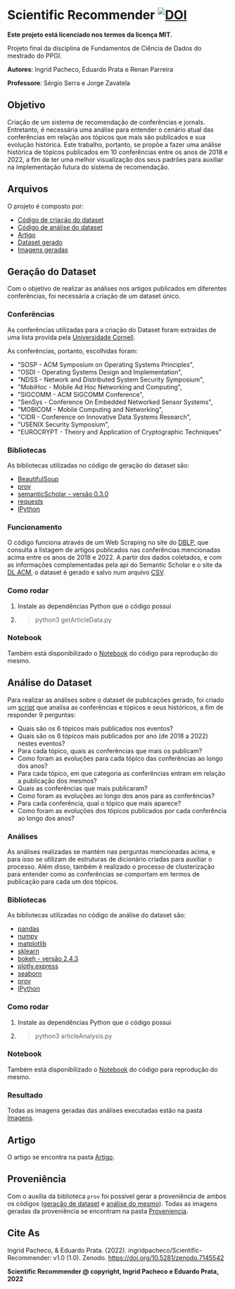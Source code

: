 # Scientific Recommender [![DOI](https://zenodo.org/badge/DOI/10.5281/zenodo.7145542.svg)](https://doi.org/10.5281/zenodo.7145542)

**Este projeto está licenciado nos termos da licença MIT.**

Projeto final da disciplina de Fundamentos de Ciência de Dados do mestrado do PPGI.

**Autores**: Ingrid Pacheco, Eduardo Prata e Renan Parreira

**Professore**: Sérgio Serra e Jorge Zavatela

## Objetivo

Criação de um sistema de recomendação de conferências e jornals. Entretanto, é necessária uma análise para entender o cenário atual das conferências em relação aos tópicos que mais são publicados e sua evolução histórica. Este trabalho, portanto, se propõe a fazer uma análise histórica de tópicos publicados em 10 conferências entre os anos de 2018 e 2022, a fim de ter uma melhor visualização dos seus padrões para auxiliar na implementação futura do sistema de recomendação.

## Arquivos

O projeto é composto por:

* [Código de criação do dataset](/getArticleData.py)
* [Código de análise do dataset](/articleAnalysis.py)
* [Artigo](/Artigo/Scientific_Recommender.pdf)
* [Dataset gerado](/Dataset/articles-2022-09-19.csv)
* [Imagens geradas](/Imagens/)

## Geração do Dataset

Com o objetivo de realizar as análises nos artigos publicados em diferentes conferências, foi necessária a criação de um dataset único.

### Conferências

As conferências utilizadas para a criação do Dataset foram extraídas de uma lista provida pela [Universidade Cornell](https://www.cs.cornell.edu/andru/csconf.html).

As conferências, portanto, escolhidas foram:

* "SOSP - ACM Symposium on Operating Systems Principles",
* "OSDI - Operating Systems Design and Implementation",
* "NDSS - Network and Distributed System Security Symposium",
* "MobiHoc - Mobile Ad Hoc Networking and Computing",
* "SIGCOMM - ACM SIGCOMM Conference",
* "SenSys - Conference On Embedded Networked Sensor Systems",
* "MOBICOM - Mobile Computing and Networking",
* "CIDR - Conference on Innovative Data Systems Research",
* "USENIX Security Symposium",
* "EUROCRYPT - Theory and Application of Cryptographic Techniques"

### Bibliotecas

As bibliotecas utilizadas no código de geração do dataset são:

* [BeautifulSoup](https://www.crummy.com/software/BeautifulSoup/bs4/doc/)
* [prov](https://pypi.org/project/prov/)
* [semanticScholar - versão 0.3.0](https://pypi.org/project/semanticscholar/)
* [requests](https://pypi.org/project/requests/)
* [IPython](https://ipython.org/install.html)

### Funcionamento

O código funciona através de um Web Scraping no site do [DBLP](https://dblp.org/), que consulta a listagem de artigos publicados nas conferências mencionadas acima entre os anos de 2018 e 2022. A partir dos dados coletados, e com as informações complementadas pela api do Semantic Scholar e o site da [DL ACM](https://dl.acm.org/), o dataset é gerado e salvo num arquivo [CSV](/Dataset/articles-2022-09-19.csv).

### Como rodar

1. Instale as dependências Python que o código possui
2. > python3 getArticleData.py

### Notebook

Também está disponibilizado o [Notebook](/Notebooks/getArticleData.ipynb) do código para reprodução do mesmo.

## Análise do Dataset

Para realizar as análises sobre o dataset de publicações gerado, foi criado um [script](/articleAnalysis.py) que analisa as conferências e tópicos e seus históricos, a fim de responder 9 perguntas:

* Quais são os 6 tópicos mais publicados nos eventos?
* Quais são os 6 tópicos mais publicados por ano (de 2018 a 2022) nestes eventos?
* Para cada tópico, quais as conferências que mais os publicam?
* Como foram as evoluções para cada tópico das conferências ao longo dos anos?
* Para cada tópico, em que categoria as conferências entram em relação a publicação dos mesmos?
* Quais as conferências que mais publicaram?
* Como foram as evoluções ao longo dos anos para as conferências?
* Para cada conferência, qual o tópico que mais aparece?
* Como foram as evoluções dos tópicos publicados por cada conferência ao longo dos anos?

### Análises

As análises realizadas se mantém nas perguntas mencionadas acima, e para isso se utilizam de estruturas de dicionário criadas para auxiliar o processo. Além disso, também é realizado o processo de clusterização para entender como as conferências se comportam em termos de publicação para cada um dos tópicos.

### Bibliotecas

As bibliotecas utilizadas no código de análise do dataset são:

* [pandas](https://pandas.pydata.org/)
* [numpy](https://numpy.org/)
* [matplotlib](https://matplotlib.org/)
* [sklearn](https://scikit-learn.org/)
* [bokeh - versão 2.4.3](http://bokeh.org/)
* [plotly.express](https://pypi.org/project/plotly-express/)
* [seaborn](https://seaborn.pydata.org/)
* [prov](https://pypi.org/project/prov/)
* [IPython](https://ipython.org/install.html)

### Como rodar

1. Instale as dependências Python que o código possui
2. > python3 articleAnalysis.py

### Notebook

Também está disponibilizado o [Notebook](/Notebooks/articleAnalysis.ipynb) do código para reprodução do mesmo.

### Resultado

Todas as imagens geradas das análises executadas estão na pasta [Imagens](/Imagens/).

## Artigo

O artigo se encontra na pasta [Artigo](/Artigo/Scientific_Recommender.pdf).

## Proveniência

Com o auxília da biblioteca `prov` foi possível gerar a proveniência de ambos os códigos ([geração de dataset](/getArticleData.py) e [análise do mesmo](/articleAnalysis.py)). Todas as imagens geradas da proveniência se encontram na pasta [Proveniencia](/Proveniencia/).

## Cite As

Ingrid Pacheco, & Eduardo Prata. (2022). ingridpacheco/Scientific-Recommender: v1.0 (1.0). Zenodo. https://doi.org/10.5281/zenodo.7145542

**Scientific Recommender @ copyright, Ingrid Pacheco e Eduardo Prata, 2022**
